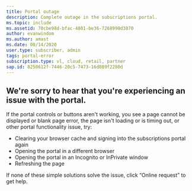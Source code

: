 ```yaml
---
title: Portal outage
description: Complete outage in the subscriptions portal.
ms.topic: include
ms.assetid: 70cbe98d-bfac-4801-be36-7268990d3870
author: evanwindom
ms.author: amast
ms.date: 08/14/2020
user.type: subscriber, admin
tags: portal-error
subscription.type: vl, cloud, retail, partner
sap.id: 8250612f-7446-20c5-7473-16d089f2280d
---
```


## We're sorry to hear that you're experiencing an issue with the portal. 

If the portal controls or buttons aren't working, you see a page cannot be displayed or blank page error, the page isn't loading or is timing out, or other portal functionality issue, try: 

* Clearing your browser cache and signing into the subscriptions portal again 
* Opening the portal in a different browser 
* Opening the portal in an Incognito or InPrivate window 
* Refreshing the page  

If none of these simple solutions solve the issue, click “Online request” to get help.